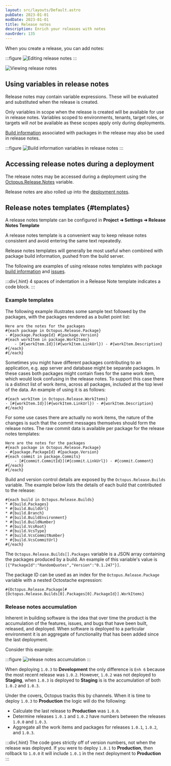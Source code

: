 ```yaml
---
layout: src/layouts/Default.astro
pubDate: 2023-01-01
modDate: 2023-01-01
title: Release notes
description: Enrich your releases with notes
navOrder: 135
---
```


When you create a release, you can add notes:

:::figure
![Editing release notes](/docs/releases/images/release-notes-edit.png)
:::

![Viewing release notes](/docs/releases/images/release-notes-view.png)

## Using variables in release notes

Release notes may contain variable expressions. These will be evaluated and substituted when the release is created.

Only variables in scope when the release is created will be available for use in release notes. Variables scoped to environments, tenants, target roles, or targets will _not_ be available as these scopes apply only during deployments.   

[Build information](/docs/packaging-applications/build-servers/build-information) associated with packages in the release may also be used in release notes.

:::figure
![Build information variables in release notes](/docs/releases/images/release-notes-build-information.png)
:::

## Accessing release notes during a deployment

The release notes may be accessed during a deployment using the [Octopus.Release.Notes](/docs/projects/variables/system-variables/#release) variable.  

Release notes are also rolled up into the [deployment notes](/docs/releases/deployment-notes).

## Release notes templates {#templates}

A release notes template can be configured in **Project ➜ Settings ➜ Release Notes Template**

A release notes template is a convenient way to keep release notes consistent and avoid entering the same text repeatedly.   

Release notes templates will generally be most useful when combined with package build information, pushed from the build server.

The following are examples of using release notes templates with package [build information](/docs/packaging-applications/build-servers/build-information/) and [issues](/docs/releases/issue-tracking).

:::div{.hint}
4 spaces of indentation in a Release Note template indicates a code block. 
:::

### Example templates

The following example illustrates some sample text followed by the packages, with the packages rendered as a bullet point list:

```
Here are the notes for the packages
#{each package in Octopus.Release.Package}
- #{package.PackageId} #{package.Version}
#{each workItem in package.WorkItems}
    - [#{workItem.Id}](#{workItem.LinkUrl}) - #{workItem.Description}
#{/each}
#{/each}
```

Sometimes you might have different packages contributing to an application, e.g. app server and database might be separate packages. In these cases both packages might contain fixes for the same work item, which would look confusing in the release notes. To support this case there is a distinct list of work items, across all packages, included at the top level of the data. An example of using it is as follows:

```
#{each workItem in Octopus.Release.WorkItems}
- [#{workItem.Id}](#{workItem.LinkUrl}) - #{workItem.Description}
#{/each}
```

For some use cases there are actually no work items, the nature of the changes is such that the commit messages themselves should form the release notes. The raw commit data is available per package for the release notes templates:

```
Here are the notes for the packages
#{each package in Octopus.Release.Package}
- #{package.PackageId} #{package.Version}
#{each commit in package.Commits}
    - [#{commit.CommitId}](#{commit.LinkUrl}) - #{commit.Comment}
#{/each}
#{/each}
```

Build and version control details are exposed by the `Octopus.Release.Builds` variable. The example below lists the details of each build that contributed to the release:

```
#{each build in Octopus.Release.Builds}
* #{build.Packages}
* #{build.BuildUrl}
* #{build.Branch}
* #{build.BuildEnvironment}
* #{build.BuildNumber}
* #{build.VcsRoot}
* #{build.VcsType}
* #{build.VcsCommitNumber}
* #{build.VcsCommitUrl}
#{/each}
```

The `Octopus.Release.Builds[].Packages` variable is a JSON array containing the packages produced by a build. An example of this variable's value is `[{"PackageId":"RandomQuotes","Version":"0.1.247"}]`.

The package ID can be used as an index for the `Octopus.Release.Package` variable with a nested Octostache expression:

```
#{Octopus.Release.Package[#{Octopus.Release.Builds[0].Packages[0].PackageId}].WorkItems}
```

### Release notes accumulation 

Inherent in building software is the idea that over time the product is the accumulation of the features, issues, and bugs that have been built, released, and deployed.  When software is deployed to a particular environment it is an aggregate of functionality that has been added since the last deployment.  

Consider this example:

:::figure
![release notes accumulation](/docs/releases/images/release-notes-accumulation.png)
:::

When deploying `1.0.3` to **Development** the only difference is `Enh 6` because the most recent release was `1.0.2`.  However, `1.0.2` was not deployed to **Staging**, when `1.0.3` is deployed to **Staging** is is the accumulation of both `1.0.2` and `1.0.3`.  

Under the covers, Octopus tracks this by channels.  When it is time to deploy `1.0.3` to **Production** the logic will do the following:

- Calculate the last release to **Production** was `1.0.0`.
- Determine releases `1.0.1` and `1.0.2` have numbers between the releases `1.0.0` and `1.0.3`.
- Aggregate all the work items and packages for releases `1.0.1`, `1.0.2`, and `1.0.3`.

:::div{.hint}
The code goes strictly off of version numbers, not when the release was deployed.  If you were to deploy `1.0.1` to **Production**, then rollback to `1.0.0` it will include `1.0.1` in the next deployment to **Production**
:::